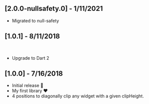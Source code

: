 ## [2.0.0-nullsafety.0] - 1/11/2021

* Migrated to null-safety

## [1.0.1] - 8/11/2018
​
- Upgrade to Dart 2


## [1.0.0] - 7/16/2018

* Initial release :tada:
* My first library :heart:
* 4 positions to diagonally clip any widget with a given clipHeight.
